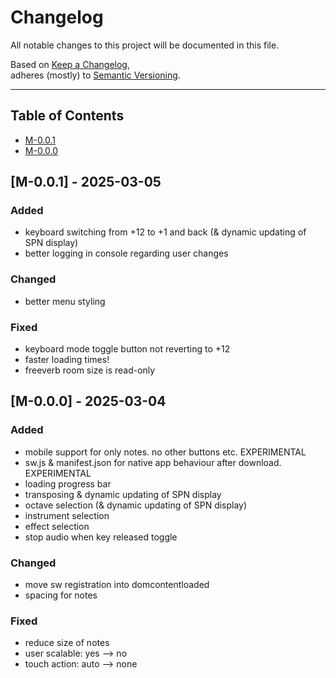 # Changelog

All notable changes to this project will be documented in this file.

Based on [Keep a Changelog](https://keepachangelog.com/en/1.0.0/),  
adheres (mostly) to [Semantic Versioning](https://semver.org/spec/v2.0.0.html).

---

## Table of Contents

<!-- - [Unreleased](#unreleased) -->
- [M-0.0.1](#m-001---2025-03-05)
- [M-0.0.0](#m-000---2025-03-04)


<!-- 
## [X.X.X] - 2025-MM-DD
### Added
- 

### Changed
- 

### Fixed
- 
 -->

<!-- 

FUTURE PLANS

 -->


## [M-0.0.1] - 2025-03-05
### Added
- keyboard switching from +12 to +1 and back (& dynamic updating of SPN display)
- better logging in console regarding user changes

### Changed
- better menu styling

### Fixed
- keyboard mode toggle button not reverting to +12
- faster loading times!
- freeverb room size is read-only


## [M-0.0.0] - 2025-03-04
### Added
- mobile support for only notes. no other buttons etc. EXPERIMENTAL
- sw.js & manifest.json for native app behaviour after download. EXPERIMENTAL
- loading progress bar
- transposing & dynamic updating of SPN display
- octave selection (& dynamic updating of SPN display)
- instrument selection
- effect selection
- stop audio when key released toggle

### Changed
- move sw registration into domcontentloaded
- spacing for notes

### Fixed
- reduce size of notes
- user scalable: yes --> no
- touch action: auto --> none